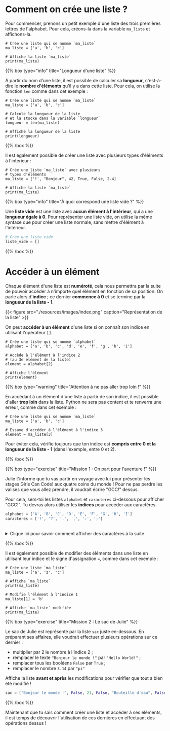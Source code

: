 # Comment on crée une liste ?

Pour commencer, prenons un petit exemple d'une liste des trois premières
lettres de l'alphabet. Pour cela, créons-la dans la variable `ma_liste` et
affichons-la.

```codepython
# Crée une liste qui se nomme `ma_liste`
ma_liste = ['a', 'b', 'c']

# Affiche la liste `ma_liste`
print(ma_liste)
```

{{% box type="info" title="Longueur d'une liste" %}}

À partir du nom d'une liste, il est possible de calculer sa **longueur**,
c'est-à-dire le **nombre d'éléments** qu'il y a dans cette liste. Pour cela, on
utilise la fonction `len` comme dans cet exemple :

```codepython
# Crée une liste qui se nomme `ma_liste`
ma_liste = ['a', 'b', 'c']

# Calcule la longueur de la liste
# et la stocke dans la variable `longueur`
longueur = len(ma_liste)

# Affiche la longueur de la liste
print(longueur)
```

{{% /box %}}

Il est également possible de créer une liste avec plusieurs types d'éléments à
l'intérieur :

```codepython
# Crée une liste `ma_liste` avec plusieurs
# types d'éléments
ma_liste = ['!', "Bonjour", 42, True, False, 2.4]

# Affiche la liste `ma_liste`
print(ma_liste)
```

{{% box type="info" title="À quoi correspond une liste vide ?" %}}

Une **liste vide** est une liste avec **aucun élément à l'intérieur**, qui a une
**longueur égale à 0**. Pour représenter une liste vide, on utilise la même
syntaxe que pour créer une liste normale, sans mettre d'élément à l'intérieur.

```python
# Crée une liste vide
liste_vide = []
```

{{% /box %}}

# Accéder à un élément

Chaque élément d'une liste est **numéroté**, cela nous permettra par la suite de
pouvoir accéder à n'importe quel élément en fonction de sa position. On parle
alors d'**indice** ; ce dernier **commence à 0** et se termine par la
**longueur de la liste - 1**.

{{< figure src="./resources/images/index.png" caption="Représentation de la liste" >}}

On peut **accéder à un élément** d'une liste si on connaît son indice en
utilisant l'opérateur `[]`.

```codepython
# Crée une liste qui se nomme `alphabet`
alphabet = ['a', 'b', 'c', 'd', 'e', 'f', 'g', 'h', 'i']

# Accède à l'élément à l'indice 2
# (au 3e élément de la liste)
element = alphabet[2]

# Affiche l'élément
print(element)
```

{{% box type="warning" title="Attention à ne pas aller trop loin !" %}}

En accédant à un élément d'une liste à partir de son indice, il est possible
d'aller **trop loin** dans la liste. Python ne sera pas content et te renverra
une erreur, comme dans cet exemple :

```codepython
# Crée une liste qui se nomme `ma_liste`
ma_liste = ['a', 'b', 'c']

# Essaye d'accéder à l'élément à l'indice 3
element = ma_liste[3]
```

Pour éviter cela, vérifie toujours que ton indice est **compris entre 0 et la
longueur de la liste - 1** (dans l'exemple, entre 0 et 2).

{{% /box %}}

{{% box type="exercise" title="Mission 1 : On part pour l'aventure !" %}}

Julie t'informe que tu vas partir en voyage avec lui pour présenter les stages
Girls Can Code! aux quatre coins du monde ! Pour ne pas perdre les valises que
vous allez prendre, il voudrait écrire "GCC!" dessus.

Pour cela, sers-toi les listes `alphabet` et `caracteres` ci-dessous pour
afficher "GCC!". Tu devras alors utiliser les **indices** pour accéder aux
caractères.

```python
alphabet = ['A', 'B', 'C', 'D', 'E', 'F', 'G', 'H', 'I']
caracteres = ['!', '?', '.', ',', ':', ';']
```

</br>

<details>
<summary>Clique ici pour savoir comment afficher des caractères à la suite</summary>

Tu as pu voir sur l'[Introduction à Python](https://tp.girlscancode.fr/python/intro_python/)
qu'il était possible de donner **plusieurs paramètres** à la fonction `print`.
Cela permettait d'écrire plusieurs mots à la suite, séparés par un espace.

```codepython
print("Ceci", "est", "un", "Test.")
```

Il est possible de **changer le séparateur** et de mettre celui qu'on veut par
exemple grâce au paramètre spécial `sep` :

```codepython
print("Ceci", "est", "un", "Test.", sep="!")
```

Il est également possible de mettre une chaîne de caractères vide à ce paramètre
pour ne pas avoir de séparateur entre chaque mot !

```codepython
print("Bonjour", "Le", "Monde", sep="")
```

</details>

{{% /box %}}

Il est également possible de modifier des éléments dans une liste en utilisant
leur indice et le signe d'assignation `=`, comme dans cet exemple :

```codepython
# Crée une liste `ma_liste`
ma_liste = ['a', 'z', 'c']

# Affiche `ma_liste`
print(ma_liste)

# Modifie l'élément à l'indice 1
ma_liste[1] = 'b'

# Affiche `ma_liste` modifiée
print(ma_liste)
```

{{% box type="exercise" title="Mission 2 : Le sac de Julie" %}}

Le sac de Julie est représenté par la liste `sac` juste en-dessous. En préparant
ses affaires, elle voudrait effectuer plusieurs opérations sur ce dernier :

- multiplier par 2 le nombre à l'indice 2 ;
- remplacer le texte `"Bonjour le monde !"` par `"Hello World!"` ;
- remplacer tous les booléens `False` par `True` ;
- remplacer le nombre `3.14` par `"pi"`

Affiche la liste **avant et après** les modifications pour vérifier que tout a
bien été modifié !

```python
sac = ["Bonjour le monde !", False, 21, False, "Bouteille d'eau", False, 3.14]
```

{{% /box %}}

Maintenant que tu sais comment créer une liste et accéder à ses éléments, il est
temps de découvrir l'utilisation de ces dernières en effectuant des opérations
dessus !

